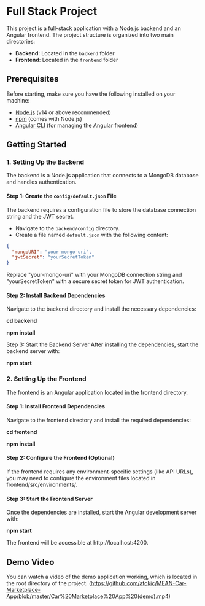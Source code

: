 # Full Stack Project

This project is a full-stack application with a Node.js backend and an Angular frontend. The project structure is organized into two main directories:
- **Backend**: Located in the `backend` folder
- **Frontend**: Located in the `frontend` folder

## Prerequisites

Before starting, make sure you have the following installed on your machine:
- [Node.js](https://nodejs.org/) (v14 or above recommended)
- [npm](https://www.npmjs.com/) (comes with Node.js)
- [Angular CLI](https://angular.io/cli) (for managing the Angular frontend)

## Getting Started

### 1. Setting Up the Backend

The backend is a Node.js application that connects to a MongoDB database and handles authentication.

#### Step 1: Create the `config/default.json` File

The backend requires a configuration file to store the database connection string and the JWT secret. 

- Navigate to the `backend/config` directory.
- Create a file named `default.json` with the following content:

```json
{
  "mongoURI": "your-mongo-uri",
  "jwtSecret": "yourSecretToken"
}
```

Replace "your-mongo-uri" with your MongoDB connection string and "yourSecretToken" with a secure secret token for JWT authentication.

#### Step 2: Install Backend Dependencies
Navigate to the backend directory and install the necessary dependencies:

**cd backend**

**npm install**

Step 3: Start the Backend Server
After installing the dependencies, start the backend server with:

**npm start**

### 2. Setting Up the Frontend
The frontend is an Angular application located in the frontend directory.

#### Step 1: Install Frontend Dependencies
Navigate to the frontend directory and install the required dependencies:

**cd frontend**

**npm install**

#### Step 2: Configure the Frontend (Optional)
If the frontend requires any environment-specific settings (like API URLs), you may need to configure the environment files located in frontend/src/environments/.

#### Step 3: Start the Frontend Server
Once the dependencies are installed, start the Angular development server with:

**npm start**

The frontend will be accessible at http://localhost:4200.

## Demo Video
You can watch a video of the demo application working, which is located in the root directory of the project.
(https://github.com/atokic/MEAN-Car-Marketplace-App/blob/master/Car%20Marketplace%20App%20(demo).mp4)
